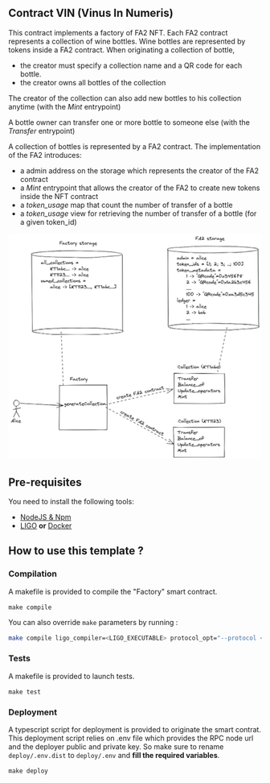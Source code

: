 ## Contract VIN (Vinus In Numeris)

This contract implements a factory of FA2 NFT. Each FA2 contract represents a collection of wine bottles. Wine bottles are represented by tokens inside a FA2 contract.
When originating a collection of bottle,

- the creator must specify a collection name and a QR code for each bottle.
- the creator owns all bottles of the collection

The creator of the collection can also add new bottles to his collection anytime (with the _Mint_ entrypoint)

A bottle owner can transfer one or more bottle to someone else (with the _Transfer_ entrypoint)

A collection of bottles is represented by a FA2 contract. The implementation of the FA2 introduces:

- a admin address on the storage which represents the creator of the FA2 contract
- a _Mint_ entrypoint that allows the creator of the FA2 to create new tokens inside the NFT contract
- a _token_usage_ map that count the number of transfer of a bottle
- a _token_usage_ view for retrieving the number of transfer of a bottle (for a given token_id)

![](assets/wine_factory.png)

## Pre-requisites

You need to install the following tools:

- [NodeJS & Npm](https://nodejs.org/en/download/)
- [LIGO](https://ligolang.org/docs/intro/installation/) **or** [Docker](https://docs.docker.com/get-docker/)

## How to use this template ?

### Compilation

A makefile is provided to compile the "Factory" smart contract.

```
make compile
```

You can also override `make` parameters by running :

```sh
make compile ligo_compiler=<LIGO_EXECUTABLE> protocol_opt="--protocol <PROTOCOL>"
```

### Tests

A makefile is provided to launch tests.

```
make test
```

### Deployment

A typescript script for deployment is provided to originate the smart contrat. This deployment script relies on .env file which provides the RPC node url and the deployer public and private key.
So make sure to rename `deploy/.env.dist` to `deploy/.env` and **fill the required variables**.

```
make deploy
```

